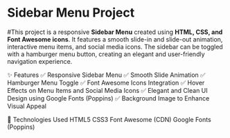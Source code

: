 # Sidebar Menu Project

#This project is a responsive **Sidebar Menu** created using **HTML, CSS, and Font Awesome icons**. It features a smooth slide-in and slide-out animation, interactive menu items, and social media icons. The sidebar can be toggled with a hamburger menu button, creating an elegant and user-friendly navigation experience.

✨ Features
✅ Responsive Sidebar Menu
✅ Smooth Slide Animation
✅ Hamburger Menu Toggle
✅ Font Awesome Icons Integration
✅ Hover Effects on Menu Items and Social Media Icons
✅ Elegant and Clean UI Design using Google Fonts (Poppins)
✅ Background Image to Enhance Visual Appeal

🔧 Technologies Used
HTML5
CSS3
Font Awesome (CDN)
Google Fonts (Poppins)
